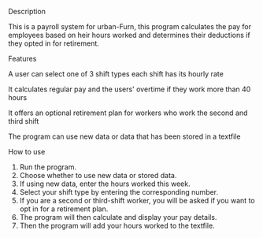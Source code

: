 Description 

This is a payroll system for urban-Furn, this program calculates the pay for employees based on heir hours worked and determines their deductions if they opted in for retirement.

Features

A user can select one of 3 shift types each shift has its hourly rate

It calculates regular pay and the users' overtime if they work more than 40 hours 

It offers an optional retirement plan for workers who work the second and third shift

The program can use new data or data that has been stored in a textfile 

How to use 
1. Run the program.
2. Choose whether to use new data or stored data.
3. If using new data, enter the hours worked this week.
4. Select your shift type by entering the corresponding number.
5. If you are a second or third-shift worker, you will be asked if you want to opt in for a retirement plan.
6. The program will then calculate and display your pay details.
7. Then the program will add your hours worked to the textfile.
